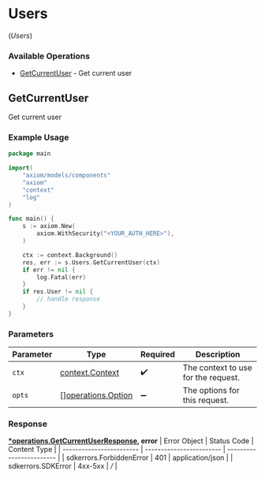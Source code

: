 # Users
(*Users*)

### Available Operations

* [GetCurrentUser](#getcurrentuser) - Get current user

## GetCurrentUser

Get current user

### Example Usage

```go
package main

import(
	"axiom/models/components"
	"axiom"
	"context"
	"log"
)

func main() {
    s := axiom.New(
        axiom.WithSecurity("<YOUR_AUTH_HERE>"),
    )

    ctx := context.Background()
    res, err := s.Users.GetCurrentUser(ctx)
    if err != nil {
        log.Fatal(err)
    }
    if res.User != nil {
        // handle response
    }
}
```

### Parameters

| Parameter                                                | Type                                                     | Required                                                 | Description                                              |
| -------------------------------------------------------- | -------------------------------------------------------- | -------------------------------------------------------- | -------------------------------------------------------- |
| `ctx`                                                    | [context.Context](https://pkg.go.dev/context#Context)    | :heavy_check_mark:                                       | The context to use for the request.                      |
| `opts`                                                   | [][operations.Option](../../models/operations/option.md) | :heavy_minus_sign:                                       | The options for this request.                            |


### Response

**[*operations.GetCurrentUserResponse](../../models/operations/getcurrentuserresponse.md), error**
| Error Object             | Status Code              | Content Type             |
| ------------------------ | ------------------------ | ------------------------ |
| sdkerrors.ForbiddenError | 401                      | application/json         |
| sdkerrors.SDKError       | 4xx-5xx                  | */*                      |
